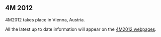 ## 4M 2012

4M2012 takes place in Vienna, Austria.

All the latest up to date information will appear on the [4M2012 webpages](/4m-association/conference/2012).